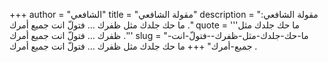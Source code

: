 +++
author = "الشافعي"
title = "مقولة الشافعي"
description = "مقولة الشافعي: ما حك جلدك مثل ظفرك ... فتولّ انت جميع أمرك ."
quote = '''ما حك جلدك مثل ظفرك ... فتولّ انت جميع أمرك .'''
slug = "ما-حك-جلدك-مثل-ظفرك--فتولّ-انت-جميع-أمرك"
+++
ما حك جلدك مثل ظفرك ... فتولّ انت جميع أمرك .
